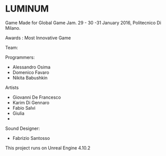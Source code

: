 # LUMINUM
Game Made for Global Game Jam.
29 - 30 -31 January 2016, Politecnico Di Milano.

Awards :
Most Innovative Game

Team:

Programmers:
- Alessandro Osima
- Domenico Favaro
- Nikita Babushkin

Artists
- Giovanni De Francesco
- Karim Di Gennaro
- Fabio Salvi
- Giulia
- 
Sound Designer:
- Fabrizio Santosso


This project runs on Unreal Engine 4.10.2
